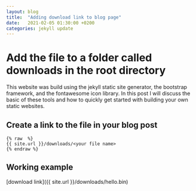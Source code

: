 ```yaml
---
layout: blog
title:  "Adding download link to blog page"
date:   2021-02-05 01:30:00 +0200
categories: jekyll update
---
```

# Add the file to a folder called downloads in the root directory
This website was build using the jekyll static site generator, the bootstrap framework, and the fontawesome icon library. In this post I will discuss the basic of these tools and how to quickly get started with building your own static websites. 

## Create a link to the file in your blog post
```
{% raw  %}
{{ site.url }}/downloads/<your file name>
{% endraw %}
```

## Working example
[download link]({{ site.url }}/downloads/hello.bin)
